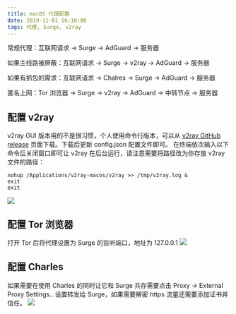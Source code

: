 ```yaml
---
title: macOS 代理配置
date: 2019-11-01 16:10:00
tags: 代理, Surge, v2ray
---
```


常规代理：互联网请求 → Surge → AdGuard → 服务器

如果主线路被屏蔽：互联网请求 → Surge → v2ray → AdGuard → 服务器

如果有抓包的需求：互联网请求 → Chalres → Surge → AdGuard → 服务器

匿名上网：Tor 浏览器 → Surge → v2ray → AdGuard → 中转节点 → 服务器

<!-- more -->

## 配置 v2ray
v2ray GUI 版本用的不是很习惯，个人使用命令行版本，可以从 [v2ray GitHub release](https://github.com/v2ray/v2ray-core/releases) 页面下载。下载后更新 config.json 配置文件即可。
在终端依次输入以下命令后关闭窗口即可让 v2ray 在后台运行，请注意需要将路径改为你存放 v2ray 文件的路径：
```
nohup /Applications/v2ray-macos/v2ray >> /tmp/v2ray.log &
exit
exit
```
![](v2ray.png)

## 配置 Tor 浏览器
打开 Tor 后将代理设置为 Surge 的监听端口，地址为 127.0.0.1
![](Tor.png)

## 配置 Charles
如果需要在使用 Charles 的同时让它和 Surge 共存需要点击 Proxy → External Proxy Settings.. 设置转发给 Surge，如果需要解密 https 流量还需要添加证书并信任。
![](Charles.png)
